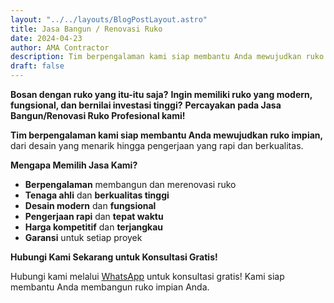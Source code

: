 ```yaml
---
layout: "../../layouts/BlogPostLayout.astro"
title: Jasa Bangun / Renovasi Ruko
date: 2024-04-23
author: AMA Contractor
description: Tim berpengalaman kami siap membantu Anda mewujudkan ruko impian, dari desain yang menarik hingga pengerjaan yang rapi dan berkualitas.
draft: false
---
```

**Bosan dengan ruko yang itu-itu saja?** 
**Ingin memiliki ruko yang modern, fungsional, dan bernilai investasi tinggi?**
**Percayakan pada Jasa Bangun/Renovasi Ruko Profesional kami!**

**Tim berpengalaman kami siap membantu Anda mewujudkan ruko impian,** dari desain yang menarik hingga pengerjaan yang rapi dan berkualitas.

**Mengapa Memilih Jasa Kami?**

-   **Berpengalaman** membangun dan merenovasi ruko
-   **Tenaga ahli** dan **berkualitas tinggi**
-   **Desain modern** dan **fungsional**
-   **Pengerjaan rapi** dan **tepat waktu**
-   **Harga kompetitif** dan **terjangkau**
-   **Garansi** untuk setiap proyek

**Hubungi Kami Sekarang untuk Konsultasi Gratis!**

Hubungi kami melalui [WhatsApp](https://api.whatsapp.com/send?phone=6285780007121&text=Halo%20saya%20ingin%20konsultasi%20tentang) untuk konsultasi gratis! Kami siap membantu Anda membangun ruko impian Anda.
